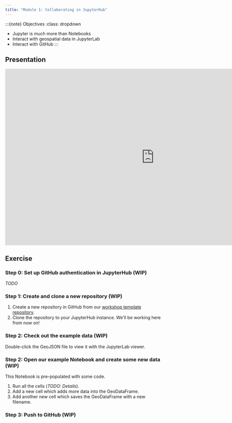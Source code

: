 ```yaml
---
title: "Module 1: Collaborating in JupyterHub"
---
```


:::{note} Objectives
:class: dropdown

* Jupyter is much more than Notebooks
* Interact with geospatial data in JupyterLab
* Interact with GitHub
:::


## Presentation

<iframe
  src="https://docs.google.com/presentation/d/e/2PACX-1vSX1BAt5-Dzd1VtXttMqSFRI-HhhCI3lQx8-tfmHQvsXabBrnDxsYYBMLNQgMhYZfTiFLV0vuxTnd3W/pubembed?start=false&loop=false&delayms=60000"
  frameborder="0" width="960" height="569" allowfullscreen="true"
  mozallowfullscreen="true" webkitallowfullscreen="true">
</iframe>


## Exercise

### Step 0: Set up GitHub authentication in JupyterHub (WIP)

_TODO_


### Step 1: Create and clone a new repository (WIP)

1. Create a new repository in GitHub from our
[workshop template repository](https://github.com/geojupyter/workshop-csdms2025-template).
1. Clone the repository to your JupyterHub instance. We'll be working here from now on!


### Step 2: Check out the example data (WIP)

Double-click the GeoJSON file to view it with the JupyterLab viewer.


### Step 2: Open our example Notebook and create some new data (WIP)

This Notebook is pre-populated with some code.

1. Run all the cells (_TODO: Details_).
1. Add a new cell which adds more data into the GeoDataFrame.
1. Add another new cell which saves the GeoDataFrame with a new filename.


### Step 3: Push to GitHub (WIP)
